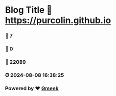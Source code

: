# Blog Title :link: https://purcolin.github.io 
### :page_facing_up: [7](https://purcolin.github.io/tag.html) 
### :speech_balloon: 0 
### :hibiscus: 22089 
### :alarm_clock: 2024-08-08 16:38:25 
### Powered by :heart: [Gmeek](https://github.com/Meekdai/Gmeek)

